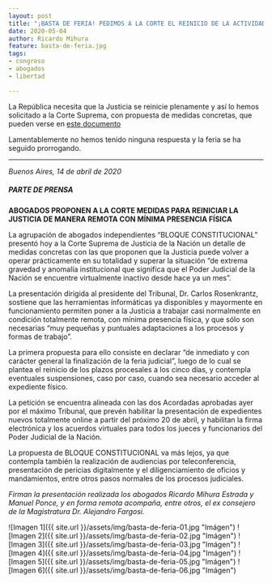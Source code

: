 ```yaml
---
layout: post
title: "¡BASTA DE FERIA! PEDIMOS A LA CORTE EL REINICIO DE LA ACTIVIDAD JUDICIAL"
date: 2020-05-04
author: Ricardo Mihura
feature: basta-de-feria.jpg
tags:
- congreso
- abogados
- libertad

---
```

La República necesita que la Justicia se reinicie plenamente y así lo hemos solicitado a la Corte Suprema, con propuesta de medidas concretas, que pueden verse en [este documento](https://1drv.ms/b/s!Ah0sfoie1drYh4wSm2RlqDpmeE6y6A?e=NSso0y)

Lamentablemente no hemos tenido ninguna respuesta y la feria se ha seguido prorrogando.

----
*Buenos Aires, 14  de abril de 2020*

##### **PARTE DE PRENSA**

**ABOGADOS PROPONEN A LA CORTE MEDIDAS PARA REINICIAR LA JUSTICIA DE MANERA REMOTA CON MÍNIMA PRESENCIA FÍSICA**

La agrupación de abogados independientes “BLOQUE CONSTITUCIONAL” presentó hoy a la Corte Suprema de Justicia de la Nación un detalle de medidas concretas con las que proponen que la Justicia puede volver a operar prácticamente en su totalidad y superar la situación “de extrema gravedad y anomalía institucional que significa que el Poder Judicial de la Nación se encuentre virtualmente inactivo desde hace ya un mes”.

La presentación dirigida al presidente del Tribunal, Dr. Carlos Rosenkrantz, sostiene que las herramientas informáticas ya disponibles y mayormente en funcionamiento permiten poner a la Justicia a trabajar casi normalmente en condición totalmente remota, con mínima presencia física, y que sólo son necesarias “muy pequeñas y puntuales adaptaciones a los procesos y formas de trabajo”.

La primera propuesta para ello consiste en declarar “de inmediato y con carácter general la finalización de la feria judicial”, luego de lo cual se plantea el reinicio de los plazos procesales a los cinco días, y contempla eventuales suspensiones, caso por caso, cuando sea necesario acceder al expediente físico.

La petición se encuentra alineada con las dos Acordadas aprobadas ayer por el máximo Tribunal, que prevén habilitar la presentación de expedientes nuevos totalmente online a partir del próximo 20 de abril, y habilitan la firma electrónica y los acuerdos virtuales para todos los jueces y funcionarios del Poder Judicial de la Nación.

La propuesta de BLOQUE CONSTITUCIONAL va más lejos, ya que contempla también la realización de audiencias por teleconferencia, presentación de pericias digitalmente y el diligenciamiento de oficios y mandamientos, entre otros pasos normales de los procesos judiciales.


*Firman la presentación realizada los abogados Ricardo Mihura Estrada y Manuel Ponce, y en forma remota acompaña, entre otros, el ex consejero de la Magistratura Dr. Alejandro Fargosi.*

![Imagen 1]({{ site.url }}/assets/img/basta-de-feria-01.jpg "Imágen")
![Imagen 2]({{ site.url }}/assets/img/basta-de-feria-02.jpg "Imágen")
![Imagen 3]({{ site.url }}/assets/img/basta-de-feria-03.jpg "Imágen")
![Imagen 4]({{ site.url }}/assets/img/basta-de-feria-04.jpg "Imágen")
![Imagen 5]({{ site.url }}/assets/img/basta-de-feria-05.jpg "Imágen")
![Imagen 6]({{ site.url }}/assets/img/basta-de-feria-06.jpg "Imágen")
